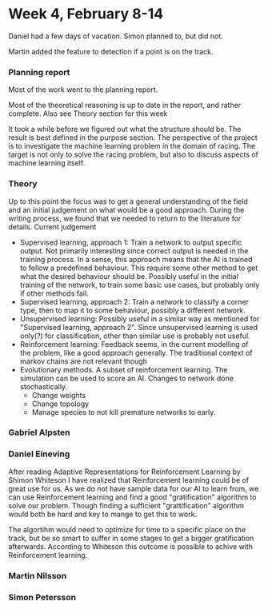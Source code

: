 # Week 4, February 8-14
Daniel had a few days of vacation. Simon planned to, but did not. 

Martin added the feature to detection if a point is on the track.

### Planning report
Most of the work went to the planning report. 

Most of the theoretical reasoning is up to date in the report, and rather complete. Also see Theory section for this week

It took a while before we figured out what the structure should be. The result is best defined in the purpose section. The perspective of the project is to investigate the machine learning problem in the domain of racing. The target is not only to solve the racing problem, but also to discuss aspects of machine learning itself.

### Theory
Up to this point the focus was to get a general understanding of the field and an initial judgement on what would be a good approach. During the writing process, we found that we needed to return to the literature for details. Current judgement
 - Supervised learning, approach 1: Train a network to output specific output. Not primarily interesting since correct output is needed in the training process. In a sense, this approach means that the AI is trained to follow a predefined behaviour. This require some other method to get what the desired behaviour should be. Possibly useful in the initial training of the network, to train some basic use cases, but probably only if other methods fail.
 - Supervised learning, approach 2: Train a network to classify a corner type, then to map it to some behaviour, possibly a different network.
 - Unsupervised learning: Possibly useful in a similar way as mentioned for "Supervised learning, approach 2". Since unsupervised learning is used only(?) for classification, other than similar use is probably not useful. 
 - Reinforcement learning: Feedback seems, in the current modelling of the problem, like a good approach generally. The traditional context of markov chains are not relevant though
 - Evolutionary methods. A subset of reinforcement learning. The simulation can be used to score an AI. Changes to network done stochastically.
    - Change weights
    - Change topology
    - Manage species to not kill premature networks to early.



### Gabriel Alpsten

### Daniel Eineving

After reading Adaptive Representations for Reinforcement Learning by Shimon Whiteson I have realized that Reinforcement learning could be of great use for us. As we do not have sample data for our AI to learn from, we can use Reinforcement learning and find a good "gratification" algorithm to solve our problem. Though finding a sufficient "grattification" algorithm would both be hard and key to mange to get this to work. 

The algortihm would need to optimize for time to a specific place on the track, but be so smart to suffer in some stages to get a bigger gratification afterwards. According to Whiteson this outcome is possible to achive with Reinforcement learning.


### Martin Nilsson

### Simon Petersson